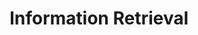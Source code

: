 ---
title: Information Retrieval
layout: page
excerpt: Information Retrieval
permalink: /learn/audiosearch/inforetrieval/
---